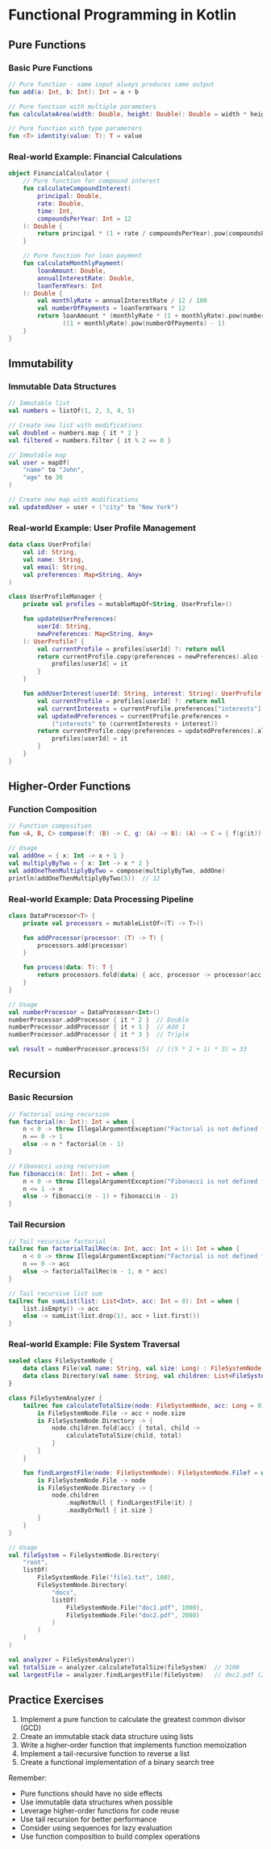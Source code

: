 # Functional Programming in Kotlin

## Pure Functions

### Basic Pure Functions
```kotlin
// Pure function - same input always produces same output
fun add(a: Int, b: Int): Int = a + b

// Pure function with multiple parameters
fun calculateArea(width: Double, height: Double): Double = width * height

// Pure function with type parameters
fun <T> identity(value: T): T = value
```

### Real-world Example: Financial Calculations
```kotlin
object FinancialCalculator {
    // Pure function for compound interest
    fun calculateCompoundInterest(
        principal: Double,
        rate: Double,
        time: Int,
        compoundsPerYear: Int = 12
    ): Double {
        return principal * (1 + rate / compoundsPerYear).pow(compoundsPerYear * time)
    }

    // Pure function for loan payment
    fun calculateMonthlyPayment(
        loanAmount: Double,
        annualInterestRate: Double,
        loanTermYears: Int
    ): Double {
        val monthlyRate = annualInterestRate / 12 / 100
        val numberOfPayments = loanTermYears * 12
        return loanAmount * (monthlyRate * (1 + monthlyRate).pow(numberOfPayments)) /
               ((1 + monthlyRate).pow(numberOfPayments) - 1)
    }
}
```

## Immutability

### Immutable Data Structures
```kotlin
// Immutable list
val numbers = listOf(1, 2, 3, 4, 5)

// Create new list with modifications
val doubled = numbers.map { it * 2 }
val filtered = numbers.filter { it % 2 == 0 }

// Immutable map
val user = mapOf(
    "name" to "John",
    "age" to 30
)

// Create new map with modifications
val updatedUser = user + ("city" to "New York")
```

### Real-world Example: User Profile Management
```kotlin
data class UserProfile(
    val id: String,
    val name: String,
    val email: String,
    val preferences: Map<String, Any>
)

class UserProfileManager {
    private val profiles = mutableMapOf<String, UserProfile>()

    fun updateUserPreferences(
        userId: String,
        newPreferences: Map<String, Any>
    ): UserProfile? {
        val currentProfile = profiles[userId] ?: return null
        return currentProfile.copy(preferences = newPreferences).also {
            profiles[userId] = it
        }
    }

    fun addUserInterest(userId: String, interest: String): UserProfile? {
        val currentProfile = profiles[userId] ?: return null
        val currentInterests = currentProfile.preferences["interests"] as? List<String> ?: emptyList()
        val updatedPreferences = currentProfile.preferences + 
            ("interests" to (currentInterests + interest))
        return currentProfile.copy(preferences = updatedPreferences).also {
            profiles[userId] = it
        }
    }
}
```

## Higher-Order Functions

### Function Composition
```kotlin
// Function composition
fun <A, B, C> compose(f: (B) -> C, g: (A) -> B): (A) -> C = { f(g(it)) }

// Usage
val addOne = { x: Int -> x + 1 }
val multiplyByTwo = { x: Int -> x * 2 }
val addOneThenMultiplyByTwo = compose(multiplyByTwo, addOne)
println(addOneThenMultiplyByTwo(5))  // 12
```

### Real-world Example: Data Processing Pipeline
```kotlin
class DataProcessor<T> {
    private val processors = mutableListOf<(T) -> T>()

    fun addProcessor(processor: (T) -> T) {
        processors.add(processor)
    }

    fun process(data: T): T {
        return processors.fold(data) { acc, processor -> processor(acc) }
    }
}

// Usage
val numberProcessor = DataProcessor<Int>()
numberProcessor.addProcessor { it * 2 }  // Double
numberProcessor.addProcessor { it + 1 }  // Add 1
numberProcessor.addProcessor { it * 3 }  // Triple

val result = numberProcessor.process(5)  // ((5 * 2 + 1) * 3) = 33
```

## Recursion

### Basic Recursion
```kotlin
// Factorial using recursion
fun factorial(n: Int): Int = when {
    n < 0 -> throw IllegalArgumentException("Factorial is not defined for negative numbers")
    n == 0 -> 1
    else -> n * factorial(n - 1)
}

// Fibonacci using recursion
fun fibonacci(n: Int): Int = when {
    n < 0 -> throw IllegalArgumentException("Fibonacci is not defined for negative numbers")
    n <= 1 -> n
    else -> fibonacci(n - 1) + fibonacci(n - 2)
}
```

### Tail Recursion
```kotlin
// Tail recursive factorial
tailrec fun factorialTailRec(n: Int, acc: Int = 1): Int = when {
    n < 0 -> throw IllegalArgumentException("Factorial is not defined for negative numbers")
    n == 0 -> acc
    else -> factorialTailRec(n - 1, n * acc)
}

// Tail recursive list sum
tailrec fun sumList(list: List<Int>, acc: Int = 0): Int = when {
    list.isEmpty() -> acc
    else -> sumList(list.drop(1), acc + list.first())
}
```

### Real-world Example: File System Traversal
```kotlin
sealed class FileSystemNode {
    data class File(val name: String, val size: Long) : FileSystemNode()
    data class Directory(val name: String, val children: List<FileSystemNode>) : FileSystemNode()
}

class FileSystemAnalyzer {
    tailrec fun calculateTotalSize(node: FileSystemNode, acc: Long = 0): Long = when (node) {
        is FileSystemNode.File -> acc + node.size
        is FileSystemNode.Directory -> {
            node.children.fold(acc) { total, child ->
                calculateTotalSize(child, total)
            }
        }
    }

    fun findLargestFile(node: FileSystemNode): FileSystemNode.File? = when (node) {
        is FileSystemNode.File -> node
        is FileSystemNode.Directory -> {
            node.children
                .mapNotNull { findLargestFile(it) }
                .maxByOrNull { it.size }
        }
    }
}

// Usage
val fileSystem = FileSystemNode.Directory(
    "root",
    listOf(
        FileSystemNode.File("file1.txt", 100),
        FileSystemNode.Directory(
            "docs",
            listOf(
                FileSystemNode.File("doc1.pdf", 1000),
                FileSystemNode.File("doc2.pdf", 2000)
            )
        )
    )
)

val analyzer = FileSystemAnalyzer()
val totalSize = analyzer.calculateTotalSize(fileSystem)  // 3100
val largestFile = analyzer.findLargestFile(fileSystem)   // doc2.pdf (2000)
```

## Practice Exercises

1. Implement a pure function to calculate the greatest common divisor (GCD)
2. Create an immutable stack data structure using lists
3. Write a higher-order function that implements function memoization
4. Implement a tail-recursive function to reverse a list
5. Create a functional implementation of a binary search tree

Remember:
- Pure functions should have no side effects
- Use immutable data structures when possible
- Leverage higher-order functions for code reuse
- Use tail recursion for better performance
- Consider using sequences for lazy evaluation
- Use function composition to build complex operations 